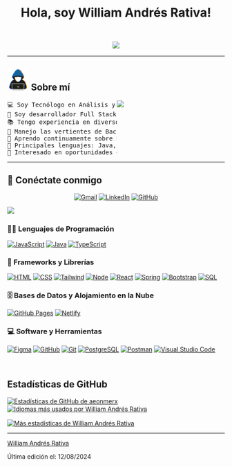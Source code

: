 <h1 align="center">
Hola, soy William Andrés Rativa!
</h1>
<br/>
<p align="center">
    <a href="https://www.linkedin.com/in/william-andres-rativa/">
        <img src="https://readme-typing-svg.herokuapp.com?lines=Desarrollador+Backend;Desarrollador+Full+Stack;Especialista+en+QA;Siempre%20aprendiendo%20cosas%20nuevas&center=true&width=380&height=45">
    </a>
</p>

<hr>

## <picture><img src="https://github.com/0xAbdulKhalid/0xAbdulKhalid/raw/main/assets/mdImages/about_me.gif" width="50px"></picture> **Sobre mí**

<picture> <img align="right" src="https://camo.githubusercontent.com/749c01e275a5a59ba7ae192e32a099a09f1545f182483478567f18ff2932a138/68747470733a2f2f632e74656e6f722e636f6d2f474e37334d4b4261775a5941414141692f627573792d637574652e676966" width="250px"></picture>

<pre>
💻 Soy Tecnólogo en Análisis y Desarrollo de Software, actualmente voy en 9 semestre de Ing de sistemas.
🚩 Soy desarrollador Full Stack con experiencia en pruebas automatizadas , QA, SCRUM.
📚 Tengo experiencia en diversos bootcamps de tecnología y desarrollo.
📝 Manejo las vertientes de Backend, Frontend, múltiples lenguajes , librerías y Frameworks, IA y Seguridad Informática.
🌱 Aprendo continuamente sobre Backend, Bases de Datos, IA, y más.
🌟 Principales lenguajes: Java, JavaScript, TypeScript.
🚩 Interesado en oportunidades en Desarrollo Full Stack o Backend, QA, y DevOps.
</pre>
<hr>

## 🤝 Conéctate conmigo
<p align="center">
    <a href="mailto:william.andres.rativa@gmail.com"><img src="https://skillicons.dev/icons?i=gmail" alt="Gmail"/></a>
    <a href="https://www.linkedin.com/in/william-andres-rativa/"><img src="https://skillicons.dev/icons?i=linkedin" alt="LinkedIn"/></a>
    <a href="https://github.com/aeonmerx"><img src="https://skillicons.dev/icons?i=github" alt="GitHub"/></a>
</p>
<img src="https://media2.giphy.com/media/QssGEmpkyEOhBCb7e1/giphy.gif?cid=ecf05e47a0n3gi1bfqntqmob8g9aid1oyj2wr3ds3mg700bl&rid=giphy.gif" width="25">

### 👨‍💻 Lenguajes de Programación

<p>
    <a href="https://github.com/aeonmerx"><img alt="JavaScript" src="https://skillicons.dev/icons?i=js"></a>
    <a href="https://github.com/aeonmerx"><img alt="Java" src="https://skillicons.dev/icons?i=java"></a>
    <a href="https://github.com/aeonmerx"><img alt="TypeScript" src="https://skillicons.dev/icons?i=typescript"></a>
</p>

### 🧰 Frameworks y Librerías

<p>
    <a href="https://github.com/aeonmerx"><img alt="HTML" src="https://skillicons.dev/icons?i=html"></a>
    <a href="https://github.com/aeonmerx"><img alt="CSS" src="https://skillicons.dev/icons?i=css"></a>
    <a href="https://github.com/aeonmerx"><img alt="Tailwind" src="https://skillicons.dev/icons?i=tailwind"></a>
    <a href="https://github.com/aeonmerx"><img alt="Node" src="https://skillicons.dev/icons?i=nodejs"></a>
    <a href="https://github.com/aeonmerx"><img alt="React" src="https://skillicons.dev/icons?i=react"></a>
    <a href="https://github.com/aeonmerx"><img alt="Spring" src="https://skillicons.dev/icons?i=spring"></a>
    <a href="https://github.com/aeonmerx"><img alt="Bootstrap" src="https://skillicons.dev/icons?i=bootstrap"></a>
    <a href="https://github.com/aeonmerx"><img alt="SQL" src="https://skillicons.dev/icons?i=sql"></a>
</p>

### 🗄️ Bases de Datos y Alojamiento en la Nube

<p>
    <a href="https://github.com/aeonmerx"><img alt="GitHub Pages" src="https://skillicons.dev/icons?i=github"></a>
    <a href="https://github.com/aeonmerx"><img alt="Netlify" src="https://skillicons.dev/icons?i=netlify"></a>
</p>

### 💻 Software y Herramientas

<p>
    <a href="https://github.com/aeonmerx"><img alt="Figma" src="https://skillicons.dev/icons?i=figma"></a>
    <a href="https://github.com/aeonmerx"><img alt="GitHub" src="https://skillicons.dev/icons?i=github"></a>
    <a href="https://github.com/aeonmerx"><img alt="Git" src="https://skillicons.dev/icons?i=git"></a>
    <a href="https://github.com/aeonmerx"><img alt="PostgreSQL" src="https://skillicons.dev/icons?i=postgresql"></a>
    <a href="https://github.com/aeonmerx"><img alt="Postman" src="https://skillicons.dev/icons?i=postman"></a>
    <a href="https://github.com/aeonmerx"><img alt="Visual Studio Code" src="https://skillicons.dev/icons?i=vscode"></a>
</p>
</br>

## Estadísticas de GitHub

[![Estadísticas de GitHub de aeonmerx](https://github-readme-stats.vercel.app/api?username=aeonmerx&show_icons=true&theme=radical)](https://github.com/aeonmerx?tab=overview)
<br>
<a href="https://github.com/aeonmerx?tab=overview">
<img align="center" alt="Idiomas más usados por William Andrés Rativa" src="https://github-readme-stats.vercel.app/api/top-langs/?username=aeonmerx&layout=compact&langs_count=9&theme=radical&exclude_repo=Optifine-Mod-Coder-Pack-1.16.1,Projects"/>
<p><img align="center" src="https://github-readme-streak-stats.herokuapp.com/?user=aeonmerx&theme=radical" alt="Más estadísticas de William Andrés Rativa" /></p>
</a>

------

[William Andrés Rativa](https://github.com/aeonmerx)

Última edición el: 12/08/2024
